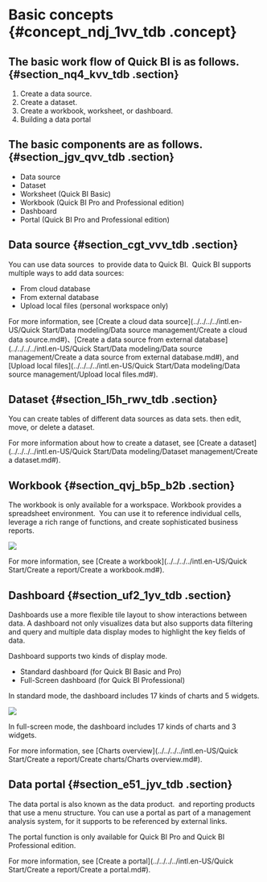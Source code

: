 # Basic concepts {#concept_ndj_1vv_tdb .concept}

## The basic work flow of Quick BI is as follows. {#section_nq4_kvv_tdb .section}

1.  Create a data source.
2.  Create a dataset.
3.  Create a workbook, worksheet, or dashboard.
4.  Building a data portal

## The basic components are as follows. {#section_jgv_qvv_tdb .section}

-   Data source
-   Dataset
-   Worksheet \(Quick BI Basic\)
-   Workbook \(Quick BI Pro and Professional edition\)
-   Dashboard
-   Portal \(Quick BI Pro and Professional edition\)

## Data source {#section_cgt_vvv_tdb .section}

You can use data sources  to provide data to Quick BI.  Quick BI supports multiple ways to add data sources:

-   From cloud database
-   From external database
-   Upload local files \(personal workspace only\)

For more information, see [Create a cloud data source](../../../../intl.en-US/Quick Start/Data modeling/Data source management/Create a cloud data source.md#)、[Create a data source from external database](../../../../intl.en-US/Quick Start/Data modeling/Data source management/Create a data source from external database.md#), and [Upload local files](../../../../intl.en-US/Quick Start/Data modeling/Data source management/Upload local files.md#).

## Dataset {#section_l5h_rwv_tdb .section}

You can create tables of different data sources as data sets. then edit, move, or delete a dataset.

For more information about how to create a dataset, see [Create a dataset](../../../../intl.en-US/Quick Start/Data modeling/Dataset management/Create a dataset.md#).

## Workbook {#section_qvj_b5p_b2b .section}

The workbook is only available for a workspace. Workbook provides a spreadsheet environment.  You can use it to reference individual cells, leverage a rich range of functions, and create sophisticated business reports.

![](http://static-aliyun-doc.oss-cn-hangzhou.aliyuncs.com/assets/img/9063/1005_en-US.png)

For more information, see [Create a workbook](../../../../intl.en-US/Quick Start/Create a report/Create a workbook.md#).

## Dashboard {#section_uf2_1yv_tdb .section}

Dashboards use a more flexible tile layout to show interactions between data. A dashboard not only visualizes data but also supports data filtering and query and multiple data display modes to highlight the key fields of data.

Dashboard supports two kinds of display mode.

-   Standard dashboard \(for Quick BI Basic and Pro\)
-   Full-Screen dashboard \(for Quick BI Professional\)

In standard mode, the dashboard includes 17 kinds of charts and 5 widgets.

![](http://static-aliyun-doc.oss-cn-hangzhou.aliyuncs.com/assets/img/9063/1007_en-US.png)

In full-screen mode, the dashboard includes 17 kinds of charts and 3 widgets.

For more information, see [Charts overview](../../../../intl.en-US/Quick Start/Create a report/Create charts/Charts overview.md#).

## Data portal {#section_e51_jyv_tdb .section}

The data portal is also known as the data product.  and reporting products that use a menu structure. You can use a portal as part of a management analysis system, for it supports to be referenced by external links.

The portal function is only available for Quick BI Pro and Quick BI Professional edition.

 

For more information, see [Create a portal](../../../../intl.en-US/Quick Start/Create a report/Create a portal.md#).

